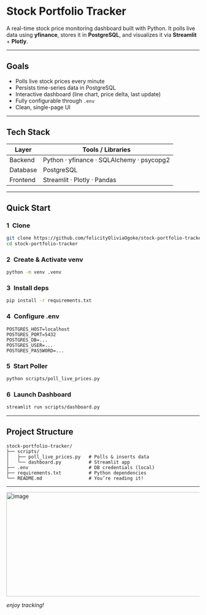 # Stock Portfolio Tracker

A real-time stock price monitoring dashboard built with Python. It polls live data using **yfinance**, stores it in **PostgreSQL**, and visualizes it via **Streamlit** + **Plotly**.

---

##  Goals
- Polls live stock prices every minute  
- Persists time-series data in PostgreSQL  
- Interactive dashboard (line chart, price delta, last update)  
-  Fully configurable through `.env`  
-  Clean, single-page UI  

---

## Tech Stack
| Layer      | Tools / Libraries                          |
|------------|--------------------------------------------|
| Backend    | Python · yfinance · SQLAlchemy · psycopg2 |
| Database   | PostgreSQL                                 |
| Frontend   | Streamlit · Plotly · Pandas                |

---

##  Quick Start

### 1 Clone
```bash
git clone https://github.com/felicityOliviaOgoke/stock-portfolio-tracker.git
cd stock-portfolio-tracker
```

### 2 Create & Activate venv
```bash
python -m venv .venv

```

### 3 Install deps
```bash
pip install -r requirements.txt
```

### 4 Configure .env
```
POSTGRES_HOST=localhost
POSTGRES_PORT=5432
POSTGRES_DB=...
POSTGRES_USER=...
POSTGRES_PASSWORD=...
```

### 5 Start Poller
```bash
python scripts/poll_live_prices.py
```

### 6 Launch Dashboard
```bash
streamlit run scripts/dashboard.py
```

---

## Project Structure
```
stock-portfolio-tracker/
├── scripts/
│   ├── poll_live_prices.py   # Polls & inserts data
│   └── dashboard.py          # Streamlit app
├── .env                      # DB credentials (local)
├── requirements.txt          # Python dependencies
└── README.md                 # You’re reading it!
```

---
<img width="824" height="272" alt="image" src="https://github.com/user-attachments/assets/9e7b844a-faac-48e8-ae20-7865da570273" />



*enjoy tracking!*
